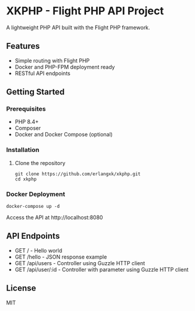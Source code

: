 # XKPHP - Flight PHP API Project

A lightweight PHP API built with the Flight PHP framework.

## Features

- Simple routing with Flight PHP
- Docker and PHP-FPM deployment ready
- RESTful API endpoints

## Getting Started

### Prerequisites

- PHP 8.4+
- Composer
- Docker and Docker Compose (optional)

### Installation

1. Clone the repository
   ```
   git clone https://github.com/erlangxk/xkphp.git
   cd xkphp
   ```


### Docker Deployment

```
docker-compose up -d
```

Access the API at http://localhost:8080

## API Endpoints

- GET / - Hello world
- GET /hello - JSON response example
- GET /api/users - Controller using Guzzle HTTP client
- GET /api/user/:id - Controller with parameter using Guzzle HTTP client

## License

MIT